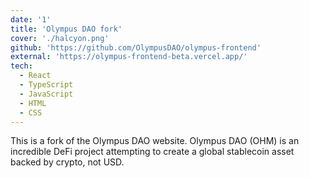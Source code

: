 ```yaml
---
date: '1'
title: 'Olympus DAO fork'
cover: './halcyon.png'
github: 'https://github.com/OlympusDAO/olympus-frontend'
external: 'https://olympus-frontend-beta.vercel.app/'
tech:
  - React
  - TypeScript
  - JavaScript
  - HTML
  - CSS
---
```


This is a fork of the Olympus DAO website. Olympus DAO (OHM) is an incredible DeFi project attempting to create a global stablecoin asset backed by crypto, not USD.